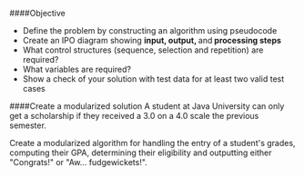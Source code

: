 
####Objective
* Define the problem by constructing an algorithm using pseudocode
* Create an IPO diagram showing <strong>input, output, </strong>and<strong> processing steps</strong>
* What control structures (sequence, selection and repetition) are required?
* What variables are required?
* Show a check of your solution with test data for at least two valid test cases


####Create a modularized solution
A student at Java University can only get a scholarship if they received a 3.0 on a 4.0 scale the previous semester. 

Create a modularized algorithm for handling the entry of a student's grades, computing their GPA, determining their eligibility and outputting either "Congrats!" or "Aw... fudgewickets!".